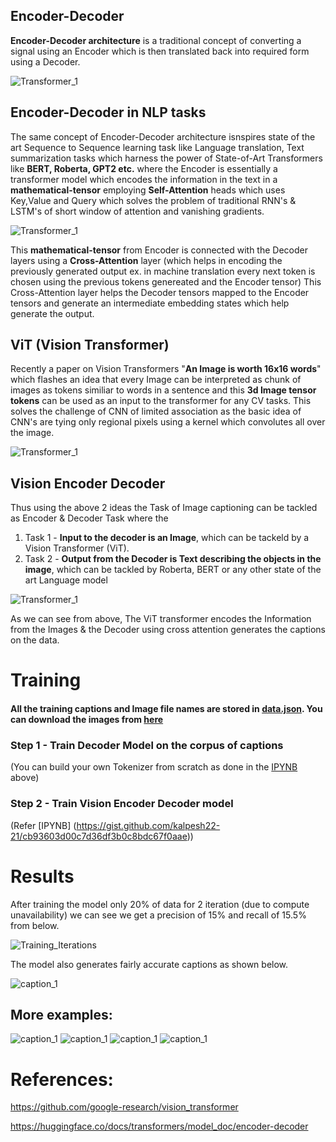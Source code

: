 ## Encoder-Decoder

**Encoder-Decoder architecture** is a traditional concept of converting a signal using an Encoder which is then translated back into required form using a Decoder.

![Transformer_1](/assets/Graph.png)

## Encoder-Decoder in NLP tasks

The same concept of Encoder-Decoder architecture isnspires state of the art Sequence to Sequence learning task like Language translation, Text summarization tasks which harness the power of State-of-Art Transformers like **BERT, Roberta, GPT2 etc.** where the Encoder is essentially a transformer model which encodes the information in the text in a **mathematical-tensor** employing **Self-Attention** heads which uses Key,Value and Query which solves the problem of traditional RNN's & LSTM's of short window of attention and vanishing gradients.

![Transformer_1](/assets/Encoder-Decoder.png)

This **mathematical-tensor** from Encoder is connected with the Decoder layers using a **Cross-Attention** layer (which helps in encoding the previously generated output ex. in machine translation every next token is chosen using the previous tokens genereated and the Encoder tensor)
This Cross-Attention layer helps the Decoder tensors mapped to the Encoder tensors and generate an intermediate embedding states which help generate the output.

## ViT (Vision Transformer)

Recently a paper on Vision Transformers "**An Image is worth 16x16 words**" which flashes an idea that every Image can be interpreted as chunk of images as tokens similiar to words in a sentence and this **3d Image tensor tokens** can be used as an input to the transformer for any CV tasks. This solves the challenge of CNN of limited association as the basic idea of CNN's are tying only regional pixels using a kernel which convolutes all over the image.

![Transformer_1](/assets/vit_figure.png)

## Vision Encoder Decoder
Thus using the above 2 ideas the Task of Image captioning can be tackled as Encoder & Decoder Task where the 
1) Task 1 - **Input to the decoder is an Image**, which can be tackeld by a Vision Transformer (ViT).
2) Task 2 - **Output from the Decoder is Text describing the objects in the image**, which can be tackled by Roberta, BERT or any other state of the art Language model

![Transformer_1](/assets/Image_captioning.png)

As we can see from above, The ViT transformer encodes the Information from the Images & the Decoder using cross attention generates the captions on the data.

# Training
#### All the training captions and Image file names are stored in [data.json](/data.json). You can download the images from [here]( https://www.kaggle.com/datasets/adityajn105/flickr8k)

### Step 1 - Train Decoder Model on the corpus of captions 
(You can build your own Tokenizer from scratch as done in the [IPYNB](https://gist.github.com/kalpesh22-21/12d58a86114f23d1492b57dc06cf91e3) above) 

### Step 2 - Train Vision Encoder Decoder model
(Refer [IPYNB] (https://gist.github.com/kalpesh22-21/cb93603d00c7d36df3b0c8bdc67f0aae))

# Results
After training the model only 20% of data for 2 iteration (due to compute unavailability) we can see we get a precision of 15% and recall of 15.5% from below.

![Training_Iterations](/assets/Iter.png)


The model also generates fairly accurate captions as shown below.

![caption_1](/assets/6.png)

## More examples:

![caption_1](/assets/1.png)
![caption_1](/assets/2.png)
![caption_1](/assets/3.png)
![caption_1](/assets/4.png)


# References:
https://github.com/google-research/vision_transformer

https://huggingface.co/docs/transformers/model_doc/encoder-decoder
